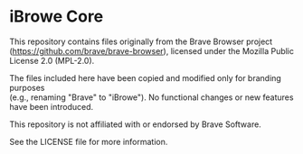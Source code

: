 # iBrowe Core

This repository contains files originally from the Brave Browser project  
(https://github.com/brave/brave-browser), licensed under the Mozilla Public License 2.0 (MPL-2.0).

The files included here have been copied and modified only for branding purposes  
(e.g., renaming "Brave" to "iBrowe"). No functional changes or new features have been introduced.

This repository is not affiliated with or endorsed by Brave Software.

See the LICENSE file for more information.
